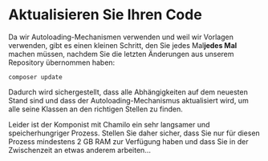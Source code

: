 # Aktualisieren Sie Ihren Code

Da wir Autoloading-Mechanismen verwenden und weil wir Vorlagen verwenden, gibt es einen kleinen Schritt, den Sie jedes Mal**jedes Mal** machen müssen, nachdem Sie die letzten Änderungen aus unserem Repository übernommen haben:

```text
composer update
```

Dadurch wird sichergestellt, dass alle Abhängigkeiten auf dem neuesten Stand sind und dass der Autoloading-Mechanismus aktualisiert wird, um alle seine Klassen an den richtigen Stellen zu finden.

Leider ist der Komponist mit Chamilo ein sehr langsamer und speicherhungriger Prozess. Stellen Sie daher sicher, dass Sie nur für diesen Prozess mindestens 2 GB RAM zur Verfügung haben und dass Sie in der Zwischenzeit an etwas anderem arbeiten...